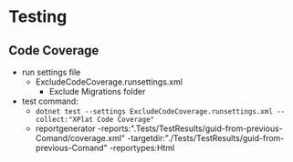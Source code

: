 # Testing  

## Code Coverage  

- run settings file  
  - ExcludeCodeCoverage.runsettings.xml  
    - Exclude Migrations folder  
- test command:  
  - `dotnet test --settings ExcludeCodeCoverage.runsettings.xml --collect:"XPlat Code Coverage"`  
  - reportgenerator -reports:".Tests/TestResults/guid-from-previous-Comand/coverage.xml" -targetdir:"./Tests/TestResults/guid-from-previous-Comand" -reportypes:Html
